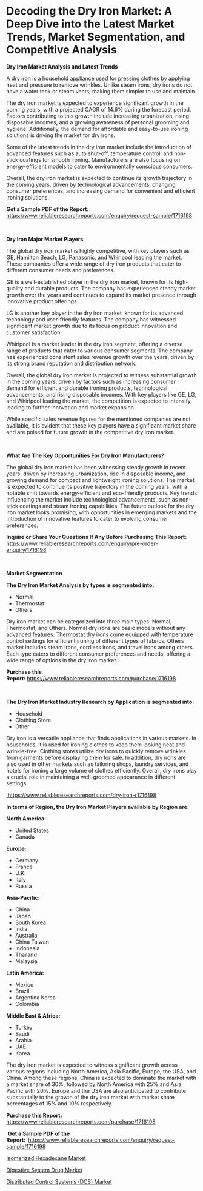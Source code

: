 <p><h1>Decoding the Dry Iron Market: A Deep Dive into the Latest Market Trends, Market Segmentation, and Competitive Analysis</h1></p><p><strong>Dry Iron Market Analysis and Latest Trends</strong></p>
<p><p>A dry iron is a household appliance used for pressing clothes by applying heat and pressure to remove wrinkles. Unlike steam irons, dry irons do not have a water tank or steam vents, making them simpler to use and maintain.</p><p>The dry iron market is expected to experience significant growth in the coming years, with a projected CAGR of 14.6% during the forecast period. Factors contributing to this growth include increasing urbanization, rising disposable incomes, and a growing awareness of personal grooming and hygiene. Additionally, the demand for affordable and easy-to-use ironing solutions is driving the market for dry irons.</p><p>Some of the latest trends in the dry iron market include the introduction of advanced features such as auto shut-off, temperature control, and non-stick coatings for smooth ironing. Manufacturers are also focusing on energy-efficient models to cater to environmentally conscious consumers.</p><p>Overall, the dry iron market is expected to continue its growth trajectory in the coming years, driven by technological advancements, changing consumer preferences, and increasing demand for convenient and efficient ironing solutions.</p></p>
<p><strong>Get a Sample PDF of the Report:&nbsp;</strong> <a href="https://www.reliableresearchreports.com/enquiry/request-sample/1716198">https://www.reliableresearchreports.com/enquiry/request-sample/1716198</a></p>
<p>&nbsp;</p>
<p><strong>Dry Iron Major Market Players</strong></p>
<p><p>The global dry iron market is highly competitive, with key players such as GE, Hamilton Beach, LG, Panasonic, and Whirlpool leading the market. These companies offer a wide range of dry iron products that cater to different consumer needs and preferences.</p><p>GE is a well-established player in the dry iron market, known for its high-quality and durable products. The company has experienced steady market growth over the years and continues to expand its market presence through innovative product offerings.</p><p>LG is another key player in the dry iron market, known for its advanced technology and user-friendly features. The company has witnessed significant market growth due to its focus on product innovation and customer satisfaction.</p><p>Whirlpool is a market leader in the dry iron segment, offering a diverse range of products that cater to various consumer segments. The company has experienced consistent sales revenue growth over the years, driven by its strong brand reputation and distribution network.</p><p>Overall, the global dry iron market is projected to witness substantial growth in the coming years, driven by factors such as increasing consumer demand for efficient and durable ironing products, technological advancements, and rising disposable incomes. With key players like GE, LG, and Whirlpool leading the market, the competition is expected to intensify, leading to further innovation and market expansion.</p><p>While specific sales revenue figures for the mentioned companies are not available, it is evident that these key players have a significant market share and are poised for future growth in the competitive dry iron market.</p></p>
<p>&nbsp;</p>
<p><strong>What Are The Key Opportunities For Dry Iron Manufacturers?</strong></p>
<p><p>The global dry iron market has been witnessing steady growth in recent years, driven by increasing urbanization, rise in disposable income, and growing demand for compact and lightweight ironing solutions. The market is expected to continue its positive trajectory in the coming years, with a notable shift towards energy-efficient and eco-friendly products. Key trends influencing the market include technological advancements, such as non-stick coatings and steam ironing capabilities. The future outlook for the dry iron market looks promising, with opportunities in emerging markets and the introduction of innovative features to cater to evolving consumer preferences.</p></p>
<p><strong>Inquire or Share Your Questions If Any Before Purchasing This Report:</strong> <a href="https://www.reliableresearchreports.com/enquiry/pre-order-enquiry/1716198">https://www.reliableresearchreports.com/enquiry/pre-order-enquiry/1716198</a></p>
<p>&nbsp;</p>
<p><strong>Market Segmentation</strong></p>
<p><strong>The Dry Iron Market Analysis by types is segmented into:</strong></p>
<p><ul><li>Normal</li><li>Thermostat</li><li>Others</li></ul></p>
<p><p>Dry iron market can be categorized into three main types: Normal, Thermostat, and Others. Normal dry irons are basic models without any advanced features. Thermostat dry irons come equipped with temperature control settings for efficient ironing of different types of fabrics. Others market includes steam irons, cordless irons, and travel irons among others. Each type caters to different consumer preferences and needs, offering a wide range of options in the dry iron market.</p></p>
<p><strong>Purchase this Report:&nbsp;</strong><a href="https://www.reliableresearchreports.com/purchase/1716198">https://www.reliableresearchreports.com/purchase/1716198</a></p>
<p>&nbsp;</p>
<p><strong>The Dry Iron Market Industry Research by Application is segmented into:</strong></p>
<p><ul><li>Household</li><li>Clothing Store</li><li>Other</li></ul></p>
<p><p>Dry iron is a versatile appliance that finds applications in various markets. In households, it is used for ironing clothes to keep them looking neat and wrinkle-free. Clothing stores utilize dry irons to quickly remove wrinkles from garments before displaying them for sale. In addition, dry irons are also used in other markets such as tailoring shops, laundry services, and hotels for ironing a large volume of clothes efficiently. Overall, dry irons play a crucial role in maintaining a well-groomed appearance in different settings.</p></p>
<p><a href="https://www.reliableresearchreports.com/dry-iron-r1716198">&nbsp;https://www.reliableresearchreports.com/dry-iron-r1716198</a></p>
<p><strong>In terms of Region, the Dry Iron Market Players available by Region are:</strong></p>
<p>
    <p> <strong> North America: </strong>
        <ul>
            <li>United States</li>
            <li>Canada</li>
        </ul>
        </p> 
    <p> <strong> Europe: </strong>
        <ul>
            <li>Germany</li>
            <li>France</li>
            <li>U.K.</li>
            <li>Italy</li>
            <li>Russia</li>
        </ul>
        </p> 
    <p> <strong> Asia-Pacific: </strong>
        <ul>
            <li>China</li>
            <li>Japan</li>
            <li>South Korea</li>
            <li>India</li>
            <li>Australia</li>
            <li>China Taiwan</li>
            <li>Indonesia</li>
            <li>Thailand</li>
            <li>Malaysia</li>
        </ul>
        </p> 
    <p> <strong> Latin America: </strong>
        <ul>
            <li>Mexico</li>
            <li>Brazil</li>
            <li>Argentina Korea</li>
            <li>Colombia</li>
        </ul>
        </p> 
    <p> <strong> Middle East & Africa: </strong>
        <ul>
            <li>Turkey</li>
            <li>Saudi</li>
            <li>Arabia</li>
            <li>UAE</li>
            <li>Korea</li>
        </ul>
    </p>
    </p>
<p><p>The dry iron market is expected to witness significant growth across various regions including North America, Asia Pacific, Europe, the USA, and China. Among these regions, China is expected to dominate the market with a market share of 30%, followed by North America with 25% and Asia Pacific with 20%. Europe and the USA are also anticipated to contribute substantially to the growth of the dry iron market with market share percentages of 15% and 10% respectively.</p></p>
<p><strong>Purchase this Report: </strong><a href="https://www.reliableresearchreports.com/purchase/1716198">https://www.reliableresearchreports.com/purchase/1716198</a></p>
<p>&nbsp;<strong>Get a Sample PDF of the Report:&nbsp;&nbsp;</strong><a href="https://www.reliableresearchreports.com/enquiry/request-sample/1716198">https://www.reliableresearchreports.com/enquiry/request-sample/1716198</a></p>
<p><strong></strong></p>
<p><p><a href="https://github.com/sophieinleeds/Market-Research-Report-List-1/blob/main/isomerized-hexadecane-market.md">Isomerized Hexadecane Market</a></p><p><a href="https://github.com/neibinson7856/Market-Research-Report-List-1/blob/main/digestive-system-drug-market.md">Digestive System Drug Market</a></p><p><a href="https://github.com/rontayewer0/Market-Research-Report-List-1/blob/main/distributed-control-systems-dcs-market.md">Distributed Control Systems (DCS) Market</a></p></p>